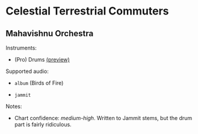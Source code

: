 # Celestial Terrestrial Commuters

## Mahavishnu Orchestra

Instruments:

  * (Pro) Drums [(preview)](http://pages.cs.wisc.edu/~tolly/customs/?title=celestial-terrestrial-commuters&artist=mahavishnu-orchestra)

Supported audio:

  * `album` (Birds of Fire)

  * `jammit`

Notes:

  * Chart confidence: *medium-high*. Written to Jammit stems, but the drum part is fairly ridiculous.

